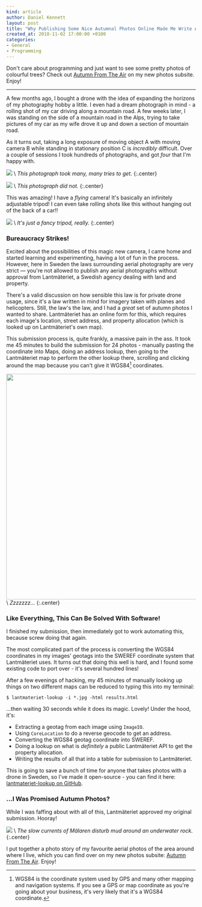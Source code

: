 ```yaml
---
kind: article
author: Daniel Kennett
layout: post
title: "Why Publishing Some Nice Autumnal Photos Online Made Me Write An App"
created_at: 2018-11-02 17:00:00 +0100
categories:
- General
- Programming
---
```


Don't care about programming and just want to see some pretty photos of colourful trees? Check out [Autumn From The Air](https://photos.ikennd.ac/autumn-from-the-air) on my new photos subsite. Enjoy!

---

A few months ago, I bought a drone with the idea of expanding the horizons of my photography hobby a little. I even had a dream photograph in mind - a rolling shot of my car driving along a mountain road. A few weeks later, I was standing on the side of a mountain road in the Alps, trying to take pictures of my car as my wife drove it up and down a section of mountain road. 

As it turns out, taking a long exposure of moving object A with moving camera B while standing in stationary position C is *incredibly* difficult. Over a couple of sessions I took hundreds of photographs, and got *four* that I'm happy with.

<img src="/pictures/drone-mx5-rolling.jpg" />  \\
*This photograph took many, many tries to get.* 
{:.center}

<img src="/pictures/drone-mx5-static.jpg" />  \\
*This photograph did not.* 
{:.center}

This was amazing! I have a *flying* camera! It's basically an infinitely adjustable tripod! I can even take rolling shots like this without hanging out of the back of a car!!

<img src="/pictures/drone.jpg" />  \\
*It's just a fancy tripod, really.* 
{:.center}

### Bureaucracy Strikes! 

Excited about the possibilities of this magic new camera, I came home and started learning and experimenting, having a lot of fun in the process. However, here in Sweden the laws surrounding aerial photography are very strict — you're not allowed to publish any aerial photographs without approval from Lantmäteriet, a Swedish agency dealing with land and property.

There's a valid discussion on how sensible this law is for private drone usage, since it's a law written in mind for imagery taken with planes and helicopters. Still, the law's the law, and I had a *great* set of autumn photos I wanted to share. Lantmäteriet has an online form for this, which requires each image's location, street address, and property allocation (which is looked up on Lantmäteriet's own map).

This submission process is, quite frankly, a massive pain in the ass. It took me 45 minutes to build the submission for 24 photos - manually pasting the coordinate into Maps, doing an address lookup, then going to the Lantmäteriet map to perform the other lookup there, scrolling and clicking around the map because you can't give it WGS84[^1] coordinates.

<img src="/pictures/lantmateriet-manual-table.png" width="600" />  \\
*Zzzzzzz…* 
{:.center}

### Like Everything, This Can Be Solved With Software!

I finished my submission, then immediately got to work automating this, because screw doing that again.

The most complicated part of the process is converting the WGS84 coordinates in my images' geotags into the SWEREF coordinate system that Lantmäteriet uses. It turns out that doing this well is hard, and I found some existing code to port over - it's several hundred lines!

After a few evenings of hacking, my 45 minutes of manually looking up things on two different maps can be reduced to typing this into my terminal: 

`$ lantmateriet-lookup -i *.jpg -html results.html`

…then waiting 30 seconds while it does its magic. Lovely! Under the hood, it's:

- Extracting a geotag from each image using `ImageIO`.
- Using `CoreLocation` to do a reverse geocode to get an address.
- Converting the WGS84 geotag coordinate into SWEREF.
- Doing a lookup on what is *definitely* a public Lantmäteriet API to get the property allocation.
- Writing the results of all that into a table for submission to Lantmäteriet. 

This is going to save a bunch of time for anyone that takes photos with a drone in Sweden, so I've made it open-source - you can find it here: [lantmateriet-lookup on GitHub](https://github.com/ikenndac/lantmateriet-lookup).

### …I Was Promised Autumn Photos? 

While I was faffing about with all of this, Lantmäteriet approved my original submission. Hooray! 

<img src="/pictures/drone-autumn.jpg" />  \\
*The slow currents of Mälaren disturb mud around an underwater rock.* 
{:.center}

I put together a photo story of my favourite aerial photos of the area around where I live, which you can find over on my new photos subsite: [Autumn From The Air](https://photos.ikennd.ac/autumn-from-the-air). Enjoy!


[^1]: WGS84 is the coordinate system used by GPS and many other mapping and navigation systems. If you see a GPS or map coordinate as you're going about your business, it's very likely that it's a WGS84 coordinate. 